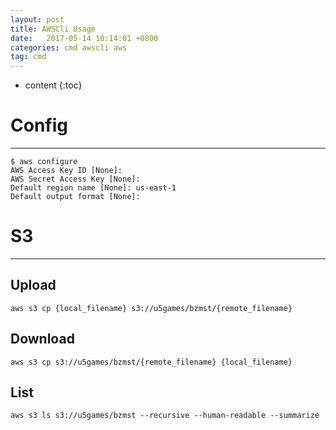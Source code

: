 ```yaml
---
layout: post
title: AWSCli Usage
date:   2017-05-14 10:14:01 +0800
categories: cmd awscli aws
tag: cmd
---
```


* content
{:toc}

# Config
------------------------

```
$ aws configure
AWS Access Key ID [None]:
AWS Secret Access Key [None]:
Default region name [None]: us-east-1
Default output format [None]:
```

# S3
------------------------

## Upload

```
aws s3 cp {local_filename} s3://u5games/bzmst/{remote_filename}
```
## Download

```
aws s3 cp s3://u5games/bzmst/{remote_filename} {local_filename}
```
## List

```
aws s3 ls s3://u5games/bzmst --recursive --human-readable --summarize
```

[jekyll]:      http://jekyllrb.com
[jekyll-gh]:   https://github.com/jekyll/jekyll
[jekyll-help]: https://github.com/jekyll/jekyll-help
